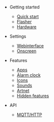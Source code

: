 - Getting started

  - [Quick start](quickstart.md)
  - [Flasher](flasher.md)
  - [Hardware](hardware.md)
  
- Settings

  - [Webinterface](webinterface.md)
  - [Onscreen](onscreen.md)

- Features
  - [Apps](apps.md)
  - [Alarm clock](alarm.md)
  - [Icons](icons.md)
  - [Sounds](sounds.md)
  - [Artnet](artnet.md)
  - [Hidden features](dev.md)

- API
  - [MQTT/HTTP](api.md)

